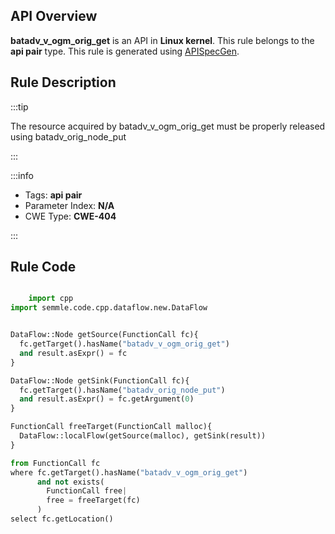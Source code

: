 ---
---


## API Overview
**batadv_v_ogm_orig_get** is an API in **Linux kernel**. This rule belongs to the **api pair** type. This rule is generated using [APISpecGen](../../tools/APISpecGen).
## Rule Description

:::tip

The resource acquired by batadv_v_ogm_orig_get must be properly released using batadv_orig_node_put

:::

:::info

- Tags: **api pair**
- Parameter Index: **N/A**
- CWE Type: **CWE-404**

:::

## Rule Code
```python

    import cpp
import semmle.code.cpp.dataflow.new.DataFlow


DataFlow::Node getSource(FunctionCall fc){
  fc.getTarget().hasName("batadv_v_ogm_orig_get")
  and result.asExpr() = fc
}

DataFlow::Node getSink(FunctionCall fc){
  fc.getTarget().hasName("batadv_orig_node_put")
  and result.asExpr() = fc.getArgument(0)
}

FunctionCall freeTarget(FunctionCall malloc){
  DataFlow::localFlow(getSource(malloc), getSink(result))
}

from FunctionCall fc
where fc.getTarget().hasName("batadv_v_ogm_orig_get")
      and not exists(
        FunctionCall free| 
        free = freeTarget(fc)
      )
select fc.getLocation()

    
```
